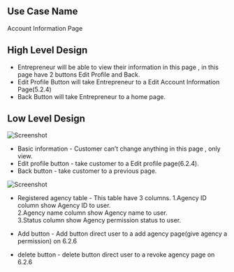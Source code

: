 Use Case Name
-------------
Account Information Page

High Level Design
-----------------
* Entrepreneur will be able to view their information in this page , in this page have 2 buttons Edit Profile and Back.      
* Edit Profile Button will take Entrepreneur to a Edit Account Information Page(5.2.4)       
* Back Button will take Entrepreneur to a home page.     


Low Level Design
----------------

![Screenshot](images/ds112-ds106-AccountInformation.png )

* Basic information 
      - Customer can’t change anything in this page , only view.
* Edit profile button
      - take customer to a Edit profile page(6.2.4).
* Back button
      - take customer to a previous page.
      
![Screenshot](images/ds112-ds106-2-AccountInformation.png )

* Registered agency table
      - This table have 3 columns.
        1.Agency ID column show Agency ID to user.                   
        2.Agency name column show Agency name to user.                       
        3.Status column show Agency permission status to user.             

* Add button
      - Add button direct user to a add agency page(give agency a permission) on 6.2.6  
* delete button
      - delete button direct user to a revoke agency page on 6.2.6




